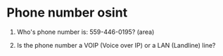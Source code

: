 # Phone number osint

1. Who's phone number is: 559-446-0195? (area)

2. Is the phone number a VOIP (Voice over IP) or a LAN (Landline) line?
